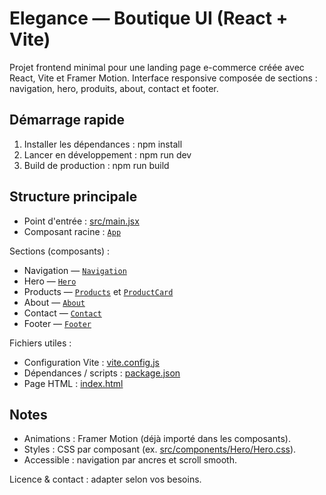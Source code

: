 # Elegance — Boutique UI (React + Vite)

Projet frontend minimal pour une landing page e-commerce créée avec React, Vite et Framer Motion. Interface responsive composée de sections : navigation, hero, produits, about, contact et footer.

## Démarrage rapide
1. Installer les dépendances :
   npm install
2. Lancer en développement :
   npm run dev
3. Build de production :
   npm run build

## Structure principale
- Point d'entrée : [src/main.jsx](src/main.jsx)  
- Composant racine : [`App`](src/App.jsx)

Sections (composants) :
- Navigation — [`Navigation`](src/components/Navigation/Navigation.jsx)  
- Hero — [`Hero`](src/components/Hero/Hero.jsx)  
- Products — [`Products`](src/components/Products/Products.jsx) et [`ProductCard`](src/components/Products/ProductCard.jsx)  
- About — [`About`](src/components/About/About.jsx)  
- Contact — [`Contact`](src/components/Contact/Contact.jsx)  
- Footer — [`Footer`](src/components/Footer/Footer.jsx)

Fichiers utiles :
- Configuration Vite : [vite.config.js](vite.config.js)  
- Dépendances / scripts : [package.json](package.json)  
- Page HTML : [index.html](index.html)

## Notes
- Animations : Framer Motion (déjà importé dans les composants).  
- Styles : CSS par composant (ex. [src/components/Hero/Hero.css](src/components/Hero/Hero.css)).  
- Accessible : navigation par ancres et scroll smooth.

Licence & contact : adapter selon vos besoins.
  
